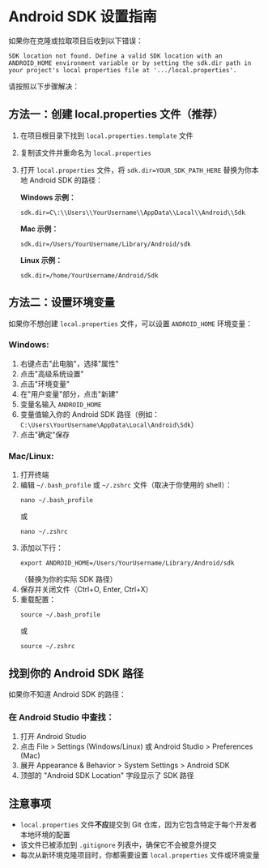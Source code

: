 # Android SDK 设置指南

如果你在克隆或拉取项目后收到以下错误：

```
SDK location not found. Define a valid SDK location with an ANDROID_HOME environment variable or by setting the sdk.dir path in your project's local properties file at '.../local.properties'.
```

请按照以下步骤解决：

## 方法一：创建 local.properties 文件（推荐）

1. 在项目根目录下找到 `local.properties.template` 文件
2. 复制该文件并重命名为 `local.properties`
3. 打开 `local.properties` 文件，将 `sdk.dir=YOUR_SDK_PATH_HERE` 替换为你本地 Android SDK 的路径：

   **Windows 示例：**
   ```
   sdk.dir=C\:\\Users\\YourUsername\\AppData\\Local\\Android\\Sdk
   ```

   **Mac 示例：**
   ```
   sdk.dir=/Users/YourUsername/Library/Android/sdk
   ```

   **Linux 示例：**
   ```
   sdk.dir=/home/YourUsername/Android/Sdk
   ```

## 方法二：设置环境变量

如果你不想创建 `local.properties` 文件，可以设置 `ANDROID_HOME` 环境变量：

### Windows:
1. 右键点击"此电脑"，选择"属性"
2. 点击"高级系统设置"
3. 点击"环境变量"
4. 在"用户变量"部分，点击"新建"
5. 变量名输入 `ANDROID_HOME`
6. 变量值输入你的 Android SDK 路径（例如：`C:\Users\YourUsername\AppData\Local\Android\Sdk`）
7. 点击"确定"保存

### Mac/Linux:
1. 打开终端
2. 编辑 `~/.bash_profile` 或 `~/.zshrc` 文件（取决于你使用的 shell）：
   ```
   nano ~/.bash_profile
   ```
   或
   ```
   nano ~/.zshrc
   ```
3. 添加以下行：
   ```
   export ANDROID_HOME=/Users/YourUsername/Library/Android/sdk
   ```
   （替换为你的实际 SDK 路径）
4. 保存并关闭文件（Ctrl+O, Enter, Ctrl+X）
5. 重载配置：
   ```
   source ~/.bash_profile
   ```
   或
   ```
   source ~/.zshrc
   ```

## 找到你的 Android SDK 路径

如果你不知道 Android SDK 的路径：

### 在 Android Studio 中查找：
1. 打开 Android Studio
2. 点击 File > Settings (Windows/Linux) 或 Android Studio > Preferences (Mac)
3. 展开 Appearance & Behavior > System Settings > Android SDK
4. 顶部的 "Android SDK Location" 字段显示了 SDK 路径

## 注意事项

- `local.properties` 文件**不应**提交到 Git 仓库，因为它包含特定于每个开发者本地环境的配置
- 该文件已被添加到 `.gitignore` 列表中，确保它不会被意外提交
- 每次从新环境克隆项目时，你都需要设置 `local.properties` 文件或环境变量 